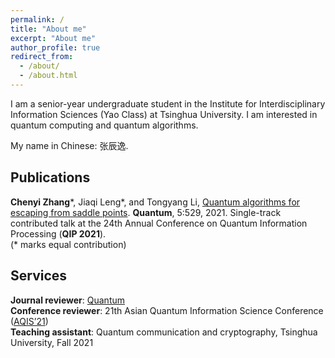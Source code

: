 ```yaml
---
permalink: /
title: "About me"
excerpt: "About me"
author_profile: true
redirect_from: 
  - /about/
  - /about.html
---
```


I am a senior-year undergraduate student in the Institute for Interdisciplinary Information Sciences (Yao Class) at Tsinghua University. I am interested in quantum computing and quantum algorithms.

My name in Chinese: 张辰逸.

## Publications
**Chenyi Zhang**\*, 
Jiaqi Leng\*, and
Tongyang Li, [Quantum algorithms for escaping from saddle points](https://arxiv.org/abs/2007.10253v3). 
**Quantum**, 5:529, 2021. Single-track contributed talk at the 24th Annual Conference on Quantum Information Processing (**QIP 2021**).
<br />
(* marks equal contribution)

## Services
**Journal reviewer**: [Quantum](https://quantum-journal.org)
<br />
**Conference reviewer**: 21th Asian Quantum Information Science Conference ([AQIS’21](http://aqis-conf.org/2021/))
<br />
**Teaching assistant**: Quantum communication and cryptography, Tsinghua University, Fall 2021
<br />
<br />
<br />
<br />
